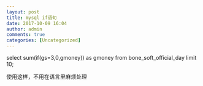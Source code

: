 ```yaml
---
layout: post
title: mysql if语句
date: 2017-10-09 16:04
author: admin
comments: true
categories: [Uncategorized]
---
```

select sum(if(gs=3,0,gmoney)) as gmoney from bone_soft_official_day limit 10;

使用这样，不用在语言里麻烦处理
